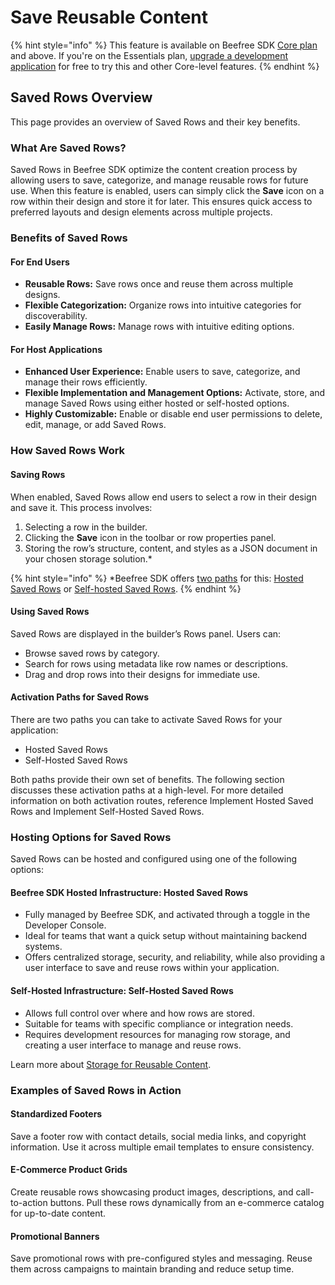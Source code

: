 # Save Reusable Content

{% hint style="info" %}
This feature is available on Beefree SDK [Core plan](https://dam.beefree.io/pluginpricing) and above. If you're on the Essentials plan, [upgrade a development application](../../../../getting-started/readme/development-applications.md) for free to try this and other Core-level features.
{% endhint %}

## Saved Rows Overview

This page provides an overview of Saved Rows and their key benefits.

### What Are Saved Rows?

Saved Rows in Beefree SDK optimize the content creation process by allowing users to save, categorize, and manage reusable rows for future use. When this feature is enabled, users can simply click the **Save** icon on a row within their design and store it for later. This ensures quick access to preferred layouts and design elements across multiple projects.

### Benefits of Saved Rows

#### For End Users

* **Reusable Rows:** Save rows once and reuse them across multiple designs.
* **Flexible Categorization:** Organize rows into intuitive categories for discoverability.
* **Easily Manage Rows:** Manage rows with intuitive editing options.

#### For Host Applications

* **Enhanced User Experience:** Enable users to save, categorize, and manage their rows efficiently.
* **Flexible Implementation and Management Options:** Activate, store, and manage Saved Rows using either hosted or self-hosted options.
* **Highly Customizable:** Enable or disable end user permissions to delete, edit, manage, or add Saved Rows.&#x20;

### How Saved Rows Work

#### Saving Rows

When enabled, Saved Rows allow end users to select a row in their design and save it. This process involves:

1. Selecting a row in the builder.
2. Clicking the **Save** icon in the toolbar or row properties panel.
3. Storing the row’s structure, content, and styles as a JSON document in your chosen storage solution.\*

{% hint style="info" %}
\*Beefree SDK offers [two paths](./#activation-paths-for-saved-rows) for this: [Hosted Saved Rows](implement-hosted-saved-rows.md) or [Self-hosted Saved Rows](implement-self-hosted-saved-rows.md).
{% endhint %}

#### Using Saved Rows

Saved Rows are displayed in the builder’s Rows panel. Users can:

* Browse saved rows by category.
* Search for rows using metadata like row names or descriptions.
* Drag and drop rows into their designs for immediate use.

#### Activation Paths for Saved Rows

There are two paths you can take to activate Saved Rows for your application:

* Hosted Saved Rows
* Self-Hosted Saved Rows

Both paths provide their own set of benefits. The following section discusses these activation paths at a high-level. For more detailed information on both activation routes, reference Implement Hosted Saved Rows and Implement Self-Hosted Saved Rows.

### Hosting Options for Saved Rows

Saved Rows can be hosted and configured using one of the following options:

#### **Beefree SDK Hosted Infrastructure:** Hosted Saved Rows

* Fully managed by Beefree SDK, and activated through a toggle in the Developer Console.
* Ideal for teams that want a quick setup without maintaining backend systems.
* Offers centralized storage, security, and reliability, while also providing a user interface to save and  reuse rows within your application.

#### **Self-Hosted Infrastructure:** Self-Hosted Saved Rows

* Allows full control over where and how rows are stored.
* Suitable for teams with specific compliance or integration needs.
* Requires development resources for managing row storage, and creating a user interface to manage and reuse rows.

Learn more about [Storage for Reusable Content](../../../storage/).

### Examples of Saved Rows in Action

#### Standardized Footers

Save a footer row with contact details, social media links, and copyright information. Use it across multiple email templates to ensure consistency.

#### E-Commerce Product Grids

Create reusable rows showcasing product images, descriptions, and call-to-action buttons. Pull these rows dynamically from an e-commerce catalog for up-to-date content.

#### Promotional Banners

Save promotional rows with pre-configured styles and messaging. Reuse them across campaigns to maintain branding and reduce setup time.
